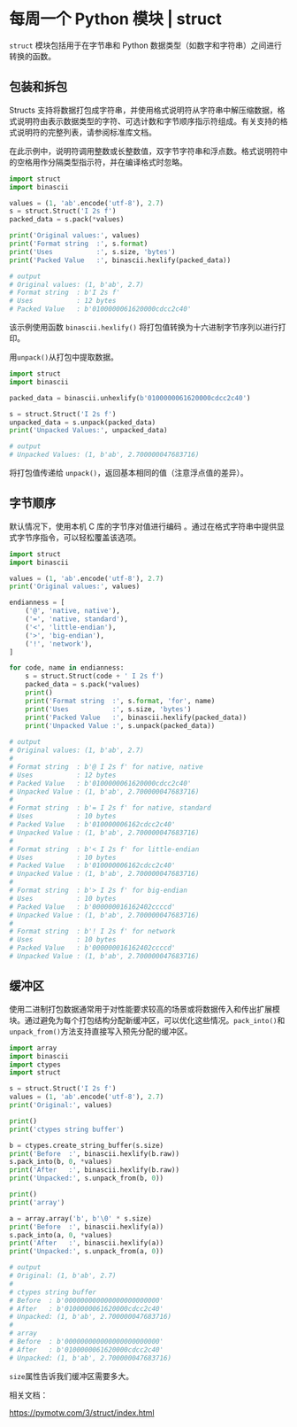 # 每周一个 Python 模块 | struct

`struct` 模块包括用于在字节串和 Python 数据类型（如数字和字符串）之间进行转换的函数。

## 包装和拆包

Structs 支持将数据打包成字符串，并使用格式说明符从字符串中解压缩数据，格式说明符由表示数据类型的字符、可选计数和字节顺序指示符组成。有关支持的格式说明符的完整列表，请参阅标准库文档。

在此示例中，说明符调用整数或长整数值，双字节字符串和浮点数。格式说明符中的空格用作分隔类型指示符，并在编译格式时忽略。

```python
import struct
import binascii

values = (1, 'ab'.encode('utf-8'), 2.7)
s = struct.Struct('I 2s f')
packed_data = s.pack(*values)

print('Original values:', values)
print('Format string  :', s.format)
print('Uses           :', s.size, 'bytes')
print('Packed Value   :', binascii.hexlify(packed_data))

# output
# Original values: (1, b'ab', 2.7)
# Format string  : b'I 2s f'
# Uses           : 12 bytes
# Packed Value   : b'0100000061620000cdcc2c40'
```

该示例使用函数 `binascii.hexlify()` 将打包值转换为十六进制字节序列以进行打印。

用`unpack()`从打包中提取数据。

```python
import struct
import binascii

packed_data = binascii.unhexlify(b'0100000061620000cdcc2c40')

s = struct.Struct('I 2s f')
unpacked_data = s.unpack(packed_data)
print('Unpacked Values:', unpacked_data)

# output
# Unpacked Values: (1, b'ab', 2.700000047683716)
```

将打包值传递给 `unpack()`，返回基本相同的值（注意浮点值的差异）。

## 字节顺序

默认情况下，使用本机 C 库的字节序对值进行编码 。通过在格式字符串中提供显式字节序指令，可以轻松覆盖该选项。

```python
import struct
import binascii

values = (1, 'ab'.encode('utf-8'), 2.7)
print('Original values:', values)

endianness = [
    ('@', 'native, native'),
    ('=', 'native, standard'),
    ('<', 'little-endian'),
    ('>', 'big-endian'),
    ('!', 'network'),
]

for code, name in endianness:
    s = struct.Struct(code + ' I 2s f')
    packed_data = s.pack(*values)
    print()
    print('Format string  :', s.format, 'for', name)
    print('Uses           :', s.size, 'bytes')
    print('Packed Value   :', binascii.hexlify(packed_data))
    print('Unpacked Value :', s.unpack(packed_data))
    
# output
# Original values: (1, b'ab', 2.7)
# 
# Format string  : b'@ I 2s f' for native, native
# Uses           : 12 bytes
# Packed Value   : b'0100000061620000cdcc2c40'
# Unpacked Value : (1, b'ab', 2.700000047683716)
# 
# Format string  : b'= I 2s f' for native, standard
# Uses           : 10 bytes
# Packed Value   : b'010000006162cdcc2c40'
# Unpacked Value : (1, b'ab', 2.700000047683716)
# 
# Format string  : b'< I 2s f' for little-endian
# Uses           : 10 bytes
# Packed Value   : b'010000006162cdcc2c40'
# Unpacked Value : (1, b'ab', 2.700000047683716)
# 
# Format string  : b'> I 2s f' for big-endian
# Uses           : 10 bytes
# Packed Value   : b'000000016162402ccccd'
# Unpacked Value : (1, b'ab', 2.700000047683716)
# 
# Format string  : b'! I 2s f' for network
# Uses           : 10 bytes
# Packed Value   : b'000000016162402ccccd'
# Unpacked Value : (1, b'ab', 2.700000047683716)
```

## 缓冲区

使用二进制打包数据通常用于对性能要求较高的场景或将数据传入和传出扩展模块。通过避免为每个打包结构分配新缓冲区，可以优化这些情况。`pack_into()`和`unpack_from()`方法支持直接写入预先分配的缓冲区。

```python
import array
import binascii
import ctypes
import struct

s = struct.Struct('I 2s f')
values = (1, 'ab'.encode('utf-8'), 2.7)
print('Original:', values)

print()
print('ctypes string buffer')

b = ctypes.create_string_buffer(s.size)
print('Before  :', binascii.hexlify(b.raw))
s.pack_into(b, 0, *values)
print('After   :', binascii.hexlify(b.raw))
print('Unpacked:', s.unpack_from(b, 0))

print()
print('array')

a = array.array('b', b'\0' * s.size)
print('Before  :', binascii.hexlify(a))
s.pack_into(a, 0, *values)
print('After   :', binascii.hexlify(a))
print('Unpacked:', s.unpack_from(a, 0))

# output
# Original: (1, b'ab', 2.7)
# 
# ctypes string buffer
# Before  : b'000000000000000000000000'
# After   : b'0100000061620000cdcc2c40'
# Unpacked: (1, b'ab', 2.700000047683716)
# 
# array
# Before  : b'000000000000000000000000'
# After   : b'0100000061620000cdcc2c40'
# Unpacked: (1, b'ab', 2.700000047683716)
```

`size`属性告诉我们缓冲区需要多大。

相关文档：

https://pymotw.com/3/struct/index.html